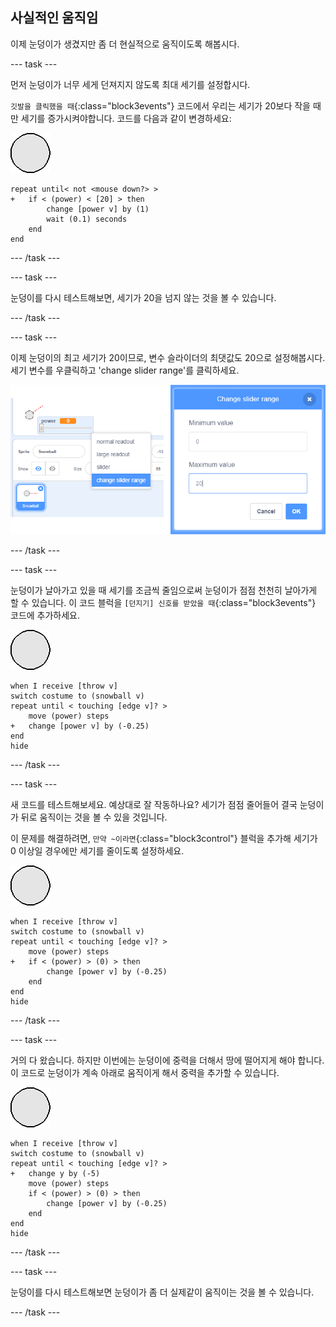 ## 사실적인 움직임

이제 눈덩이가 생겼지만 좀 더 현실적으로 움직이도록 해봅시다.

--- task ---

먼저 눈덩이가 너무 세게 던져지지 않도록 최대 세기를 설정합시다.

`깃발을 클릭했을 때`{:class="block3events"} 코드에서 우리는 세기가 20보다 작을 때만 세기를 증가시켜야합니다. 코드를 다음과 같이 변경하세요:

![눈덩이 스프라이트](images/snowball-sprite.png)

```blocks3
repeat until< not <mouse down?> >
+   if < (power) < [20] > then
        change [power v] by (1)
        wait (0.1) seconds
    end
end
```

--- /task ---

--- task ---

눈덩이를 다시 테스트해보면, 세기가 20을 넘지 않는 것을 볼 수 있습니다.

--- /task ---

--- task ---

이제 눈덩이의 최고 세기가 20이므로, 변수 슬라이더의 최댓값도 20으로 설정해봅시다. 세기 변수를 우클릭하고 'change slider range'를 클릭하세요.

![슬라이더 범위의 최대 최솟값](images/snow-minmax.png)


--- /task ---

--- task ---

눈덩이가 날아가고 있을 때 세기를 조금씩 줄임으로써 눈덩이가 점점 천천히 날아가게 할 수 있습니다. 이 코드 블럭을 `[던지기] 신호를 받았을 때`{:class="block3events"} 코드에 추가하세요.

![눈덩이 스프라이트](images/snowball-sprite.png)

```blocks3
when I receive [throw v]
switch costume to (snowball v)
repeat until < touching [edge v]? >
    move (power) steps
+   change [power v] by (-0.25)
end
hide
```

--- /task ---


--- task ---

새 코드를 테스트해보세요. 예상대로 잘 작동하나요? 세기가 점점 줄어들어 결국 눈덩이가 뒤로 움직이는 것을 볼 수 있을 것입니다.

이 문제를 해결하려면, `만약 ~이라면`{:class="block3control"} 블럭을 추가해 세기가 0 이상일 경우에만 세기를 줄이도록 설정하세요.

![눈덩이 스프라이트](images/snowball-sprite.png)

```blocks3
when I receive [throw v]
switch costume to (snowball v)
repeat until < touching [edge v]? >
    move (power) steps
+   if < (power) > (0) > then
        change [power v] by (-0.25)
    end
end
hide
```

--- /task ---

--- task ---

거의 다 왔습니다. 하지만 이번에는 눈덩이에 중력을 더해서 땅에 떨어지게 해야 합니다. 이 코드로 눈덩이가 계속 아래로 움직이게 해서 중력을 추가할 수 있습니다.

![눈덩이 스프라이트](images/snowball-sprite.png)

```blocks3
when I receive [throw v]
switch costume to (snowball v)
repeat until < touching [edge v]? >
+   change y by (-5)
    move (power) steps
    if < (power) > (0) > then
        change [power v] by (-0.25)
    end
end
hide
```

--- /task ---

--- task ---

눈덩이를 다시 테스트해보면 눈덩이가 좀 더 실제같이 움직이는 것을 볼 수 있습니다.

--- /task ---

